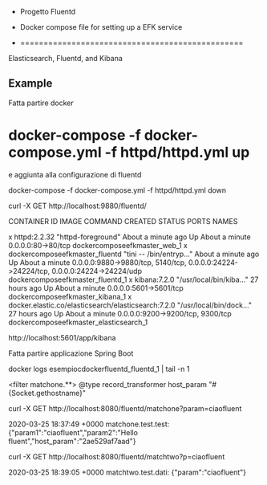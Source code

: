  - Progetto Fluentd 
 
 
 - Docker compose file for setting up a EFK service
 - ================================================
 
 Elasticsearch, Fluentd, and Kibana
 
 Example
 -------
 
 
 
 Fatta partire docker
 
 # docker-compose -f docker-compose.yml -f httpd/httpd.yml up
 
 e aggiunta alla configurazione di fluentd
 

 

 
 docker-compose -f docker-compose.yml -f httpd/httpd.yml down
 
 
 curl -X GET http://localhost:9880/fluentd/
 
 
  
 CONTAINER ID        IMAGE                                                 COMMAND                  CREATED              STATUS              PORTS                                                                                  NAMES
 
 x        httpd:2.2.32                                          "httpd-foreground"       About a minute ago   Up About a minute   0.0.0.0:80->80/tcp                                                                     dockercomposeefkmaster_web_1
 x        dockercomposeefkmaster_fluentd                        "tini -- /bin/entryp…"   About a minute ago   Up About a minute   0.0.0.0:9880->9880/tcp, 5140/tcp, 0.0.0.0:24224->24224/tcp, 0.0.0.0:24224->24224/udp   dockercomposeefkmaster_fluentd_1
 x        kibana:7.2.0                                          "/usr/local/bin/kiba…"   27 hours ago         Up About a minute   0.0.0.0:5601->5601/tcp                                                                 dockercomposeefkmaster_kibana_1
 x        docker.elastic.co/elasticsearch/elasticsearch:7.2.0   "/usr/local/bin/dock…"   27 hours ago         Up About a minute   0.0.0.0:9200->9200/tcp, 9300/tcp                                                       dockercomposeefkmaster_elasticsearch_1
 
 
 
http://localhost:5601/app/kibana
 
 Fatta partire applicazione Spring Boot
   
   
 docker logs esempiocdockerfluentd_fluentd_1 | tail -n 1
 
 
  <filter matchone.**>
    @type record_transformer
    <record>
      host_param "#{Socket.gethostname}"
    </record>
  </filter>
  
  
  curl -X GET http://localhost:8080/fluentd/matchone?param=ciaofluent
  
  2020-03-25 18:37:49 +0000 matchone.test.test: {"param1":"ciaofluent","param2":"Hello fluent","host_param":"2ae529af7aad"}
  
  
  curl -X GET http://localhost:8080/fluentd/matchtwo?p=ciaofluent
  
  2020-03-25 18:39:05 +0000 matchtwo.test.dati: {"param":"ciaofluent"}